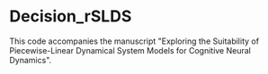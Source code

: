 # Decision_rSLDS

This code accompanies the manuscript "Exploring the Suitability of Piecewise-Linear Dynamical System Models for Cognitive Neural Dynamics".
